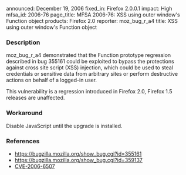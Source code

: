 announced: December 19, 2006
fixed_in: Firefox 2.0.0.1
impact: High
mfsa_id: 2006-76
page_title: MFSA 2006-76: XSS using outer window\'s Function object
products: Firefox 2.0
reporter: moz_bug_r_a4
title: XSS using outer window's Function object

<h3>Description</h3>

<p>moz_bug_r_a4 demonstrated that the Function prototype regression
described in bug 355161 could be exploited to bypass the protections
against cross site script (XSS) injection, which could be used to 
steal credentials or sensitive data from arbitrary sites or
perform destructive actions on behalf of a logged-in user.</p>

<p>This vulnerability is a regression introduced in Firefox 2.0,
Firefox 1.5 releases are unaffected.</p>

<h3>Workaround</h3>

<p>Disable JavaScript until the upgrade is installed.</p>

<h3>References</h3>

<ul>
<li><a href="https://bugzilla.mozilla.org/show_bug.cgi?id=355161">
https://bugzilla.mozilla.org/show_bug.cgi?id=355161</a></li>
<li><a href="https://bugzilla.mozilla.org/show_bug.cgi?id=359137">
https://bugzilla.mozilla.org/show_bug.cgi?id=359137</a></li>
<li><a class="ex-ref" href="http://nvd.nist.gov/nvd.cfm?cvename=CVE-2006-6507">CVE-2006-6507</a></li>
</ul>



